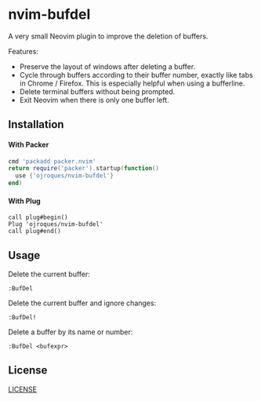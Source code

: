 # nvim-bufdel

A very small Neovim plugin to improve the deletion of buffers.

Features:
* Preserve the layout of windows after deleting a buffer.
* Cycle through buffers according to their buffer number, exactly like tabs in
  Chrome / Firefox. This is especially helpful when using a bufferline.
* Delete terminal buffers without being prompted.
* Exit Neovim when there is only one buffer left.

## Installation

#### With Packer
```lua
cmd 'packadd packer.nvim'
return require('packer').startup(function()
  use {'ojroques/nvim-bufdel'}
end)
```

#### With Plug
```vim
call plug#begin()
Plug 'ojroques/nvim-bufdel'
call plug#end()
```

## Usage
Delete the current buffer:
```vim
:BufDel
```

Delete the current buffer and ignore changes:
```vim
:BufDel!
```

Delete a buffer by its name or number:
```vim
:BufDel <bufexpr>
```

## License
[LICENSE](./LICENSE)
